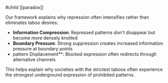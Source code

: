 #child [[paradox]]

Our framework explains why repression often intensifies rather than eliminates taboo desires:

- **Information Compression**: Repressed patterns don't disappear but become more densely knotted
- **Boundary Pressure**: Strong suppression creates increased information pressure at boundary points
- pattern Displacement**: Blocked expression often redirects through alternative channels

This helps explain why societies with the strictest taboos often experience the strongest underground expression of prohibited patterns.